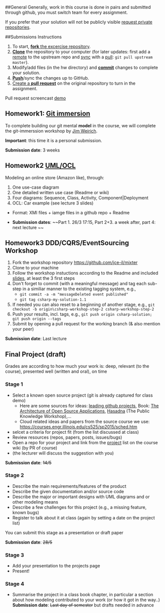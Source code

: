##General
Generally, work in this course is done in pairs and submitted through github, you must switch team for every assignment.

If you prefer that your solution will not be publicly visible [request private repositories][private-repos].


##Submissions Instructions
1. To start, [**fork** the excercise repository][forking].
1. [**Clone**][ref-clone] the repository to your computer (for later updates: first add a [remote][config-remote] to the upstream repo and [sync][sync-remote] with a [pull][ref-pull]:  ```git pull upstream master```).
1. Modify/add files (in the hw directory) and [**commit**][ref-commit] changes to complete your solution.
1. [**Push**][ref-push]/sync the changes up to GitHub.
1. [Create a **pull request**][pull-request] on the original repository to turn in the assignment.

Pull request screencast [demo](http://screencast-o-matic.com/watch/coe3IEeMDa)

## Homework1: [Git immersion](https://github.com/jce-il/git-immersion)
To complete building our git mental **model** in the course, we will complete the git-immerssion workshop by [Jim Weirich](https://github.com/jimweirich). 

**Important**: this time it is a personal submission.

**Submission date**: 3 weeks

## Homework2 [UML/OCL]()

Modeling an online store (Amazon like), through:

1. One use-case diagram
1. One detailed written use case (Readme or wiki)
1. Four diagrams: Sequence, Class, Activity, Component|Deployment
1. OCL: Car example (see lecture 3 slides)

- Format: XMI files + iamge files in a github repo + Readme

- **Submission dates**: ~~Part 1. 26/3 17:15, Part 2+3. a week after, part 4: next lecture ~~

## Homework3 DDD/CQRS/EventSourcing Workshop
1. Fork the workshop repository https://github.com/jce-il/mixter
1. Clone to your machine
1. Follow the workshop instuctions according to the Readme and included [slides](https://github.com/jce-il/mixter/blob/Slide/slide.pdf), at least the 3 first steps
1. Don't forget to commit (with a meaningful message) and tag each sub-step in a similiar manner to the existing tagging system, e.g., 
    - ```git commit -a -m "messageDeleted event published"```
    - ```git tag csharp-my-solution-1.1```
1. If needed you can also reset to a beginning of another stage, e.g., ```git checkout -b origin\csharp-workshop-step-2 csharp-workshop-step-2```
1. Push your results, incl. tags, e.g., ```git push origin csharp-solution; git push origin --tags```
1. Submit by opening a pull request for the working branch (& also mention your peer)

**Submission date**: Last lecture

## Final Project (draft)

Grades are according to how much your work is: deep, relevant (to the course), presented well (written and oral), on time

### Stage 1
- Select a known open source project (git is already captured for class demo)
  - Here are some sources for ideas: [leading github projects](https://github.com/showcases), Book: [The Architecture of Open Source Applications](http://www.aosabook.org/en/index.html), [Hasadna](http://www.hasadna.org.il/projects/) (The Public Knowledge Workshop),...
  - Cloud related ideas and papers from the source course we use: https://courses.engr.illinois.edu/cs525/sp2015/sched.htm 
- selcet a criteria for project fit (from the list discussed at class)
- Review resources (repos, papers, posts, issues/bugs)
- Open a repo for your project and link from the [project](Projects.md) list on the course wiki (by PR of course)
- (the lecturer will discuss the suggestion with you)

**Submission date**: ~~14/5~~

### Stage 2
- Describe the main requirements/features of the product
- Describe the given documentation and/or source code
- Describe the major or important designs with UML diagrams and or other modeling means
- Describe a few challenges for this project (e.g., a missing feature, known bugs)
- Register to talk about it at class (again by setting a date on the project list)

You can submit this stage as a presentation or draft paper

**Submission date**: ~~28/5~~

### Stage 3
- Add your presentation to the projects page 
- Present!

### Stage 4

- Summarise the project in a class book chapter, in particular a section about how modeling contributed to your work (or how it got in the way..)
**Submission date**: ~~Last day of semester~~ but drafts needed in advance


<!-- Links -->
[private-repos]: /guide/private_repos
[help-add-to-team]: https://help.github.com/articles/adding-organization-members-to-a-team
[forking]: https://guides.github.com/activities/forking/
[ref-clone]: http://gitref.org/creating/#clone
[ref-commit]: http://gitref.org/basic/#commit
[ref-push]: http://gitref.org/remotes/#push
[ref-pull]: http://gitref.org/remotes/#pull
[pull-request]: https://help.github.com/articles/creating-a-pull-request
[config-remote]: https://help.github.com/articles/configuring-a-remote-for-a-fork/
[sync-remote]: https://help.github.com/articles/syncing-a-fork/
